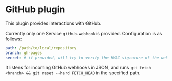 # GitHub plugin

This plugin provides interactions with GitHub.

Currently only one Service `github.webhook` is provided. Configuration is as follows:

```yaml
path: /path/to/local/repository
branch: gh-pages
secret: # if provided, will try to verify the HMAC signature of the webhook
```

It listens for incoming GitHub webhooks in JSON, and runs `git fetch <branch> && git reset --hard FETCH_HEAD` in the specified path.
